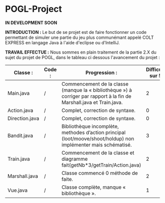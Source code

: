 # POGL-Project

******IN DEVELOPMENT SOON******


**INTRODUCTION :**
Le but de se projet est de faire fonctionner un code permettant de simuler une partie du jeu plus communémant appelé COLT EXPRESS en langage Java à l'aide d'eclipse ou d'IntelliJ.

**TRAVAIL EFFECTUE :**
Nous sommes en plain traitement de la partie 2.X du sujet du projet de POGL, dans le tableau ci dessous l'avancement du projet :


Classe : |	Code : |	Progression : |	Difficulté sur 5 : | Compléter/Corriger : |
---------|---------|----------------|--------------------|----------------------|                  
Main.java |	/	|Commencement de la classe (manque la « bibliothèque ») à corriger par rapport à la fin de Marshall.java et Train.java. |	2| [ ]
Action.java |	/	|Complet, correction de syntaxe. |	0| [x]
Direction.java |	/|	Complet, correction de syntaxe. |	0| [x]
Bandit.java |	/	|Bibliothèque incomplète, methodes d’action principal (loot/moove/shoot/holdup) non implémenter mais schématisé. |	3| [ ]
Train.java |	/|	Commencement de la classe et diagramme fait(getNb*3/getTrain/Action.java) |	2| [ ]
Marshall.java |	/	|Classe commencé 0 méthode de faite. |	2| [ ]
Vue.java |	/	|Classe complète, manque « bibliothèque ». |	1| [ ]
